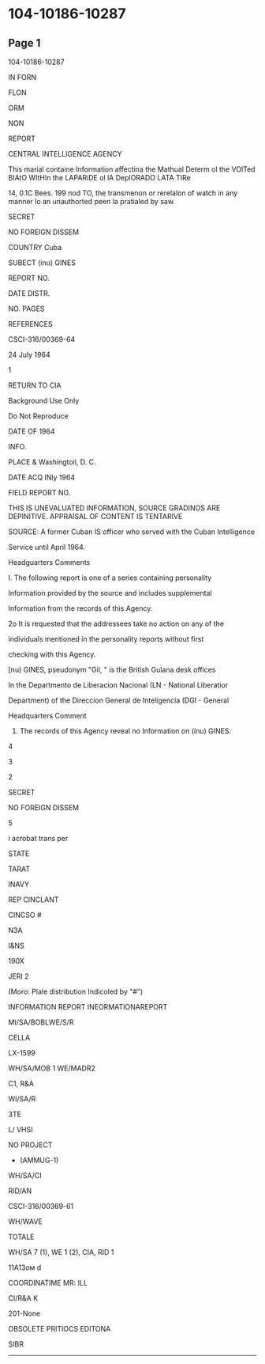 # 104-10186-10287

## Page 1

104-10186-10287

IN FORN

FLON

ORM

NON

REPORT

CENTRAL INTELLIGENCE AGENCY

This marial containe Information affectina the Mathual Determ ol the VOlTed BIAtO WItHIn the LAPARiDE ol lA DeplORADO LATA TIRe

14, 0.1C Bees. 199 nod TO, the transmenon or rerelalon of watch in any manner lo an unauthorted peen la pratialed by saw.

SECRET

NO FOREIGN DISSEM

COUNTRY Cuba

SUBECT (inu) GINES

REPORT NO.

DATE DISTR.

NO. PAGES

REFERENCES

CSCI-316/00369-64

24 July 1964

1

RETURN TO CIA

Background Use Only

Do Not Reproduce

DATE OF 1964

INFO.

PLACE & Washingtoil, D. C.

DATE ACQ INly 1964

FIELD REPORT NO.

THIS IS UNEVALUATED INFORMATION, SOURCE GRADINOS ARE DEPINITIVE. APPRAISAL OF CONTENT IS TENTARIVE

SOURCE: A former Cuban IS officer who served with the Cuban Intelligence

Service until April 1964.

Headguarters Comments

I. The following report is one of a series containing personality

Information provided by the source and includes supplemental

Information from the records of this Agency.

2o It is requested that the addressees take no action on any of the

individuals mentioned in the personality reports without first

checking with this Agency.

[nu) GINES, pseudonym "Gil, " is the British Gulana desk offices

In the Departmento de Liberacion Nacional (LN - National Liberatior

Department) of the Direccion General de Inteligencia (DGI - General

Headquarters Comment

1. The records of this Agency reveal no Information on (ínu) GINES.

4

3

2

SECRET

NO FOREIGN DISSEM

5

i acrobat trans per

STATE

TARAT

INAVY

REP CINCLANT

CINCSO #

N3A

I&NS

190X

JERI 2

(Moro: Plale distribution Indicoled by "#")

INFORMATION REPORT INEORMATIONAREPORT

MI/SA/BOBLWE/S/R

CELLA

LX-1599

WH/SA/MOB 1 WE/MADR2

C1, R&A

WI/SA/R

ЗTE

L/ VHSI

NO PROJECT

- (AMMUG-1)

WH/SA/CI

RID/AN

CSCI-316/00369-61

WH/WAVE

TOTALE

WH/SA 7 (1), WE 1 (2), CIA, RID 1

11A13ом d

COORDINATIME MR: ILL

CI/R&A K

201-None

OBSOLETE PRITIOCS EDITONA

SIBR

---

